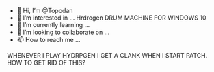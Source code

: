 - 👋 Hi, I’m @Topodan
- 👀 I’m interested in ... Hrdrogen DRUM MACHINE FOR WINDOWS 10
- 🌱 I’m currently learning ...
- 💞️ I’m looking to collaborate on ...
- 📫 How to reach me ...

<!---
Topodan/Topodan is a ✨ special ✨ repository because its `README.md` (this file) appears on your GitHub profile.
You can click the Preview link to take a look at your changes.
--->
WHENEVER I PLAY HYDRPGEN I GET A CLANK WHEN I START PATCH. HOW TO GET RID OF THIS?
